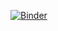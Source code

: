 [![Binder](https://mybinder.org/badge_logo.svg)](https://mybinder.org/v2/gh/koushiksn/python/koushiksn/python)
